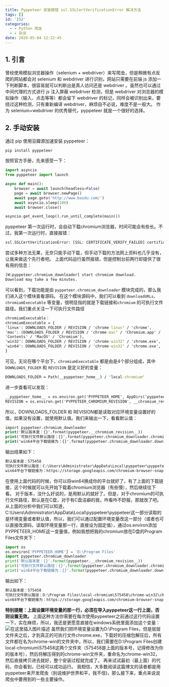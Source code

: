 ```yaml
---
title: Pyppeteer 安装报错 ssl.SSLCertVerificationError 解决方法
tags: []
id: '152'
categories:
  - - Python 爬虫
  - - 杂谈
date: 2020-05-04 12:22:45
---
```


## 1\. 引言

曾经使用模拟浏览器操作（selenium + webdriver）来写爬虫，但是稍微有点反爬的网站都会对 selenium 和 webdriver 进行识别，网站只需要在前端 js 添加一下判断脚本，很容易就可以判断出是真人访问还是 webdriver 。虽然也可以通过中间代理的方式进行 js 注入屏蔽 webdriver 检测，但是 webdriver 对浏览器的模拟操作（输入、点击等等）都会留下 webdriver 的标记，同样会被识别出来，要绕过这种检测，只有重新编译 webdriver，麻烦自不必说，难度不是一般大。 作为 selenium+webdriver 的优秀替代，pyppeteer 就是一个很好的选择。

## 2\. 手动安装

通过 pip 使用豆瓣源加速安装 pyppeteer：

```cmd
pip install pyppeteer
```

按照官方手册，先来感受一下：

```Python
import asyncio
from pyppeteer import launch

async def main():
    browser = await launch(headless=False)
    page = await browser.newPage()
    await page.goto('http://www.baidu.com/')
    await asyncio.sleep(100)
    await browser.close()

asyncio.get_event_loop().run_until_complete(main())
```

pyppeteer 第一次运行时，会自动下载chromium浏览器，时间可能会有些长。不过，我第一次运行时，直接报错：

```cmd
ssl.SSLCertVerificationError: [SSL: CERTIFICATE_VERIFY_FAILED] certificate verify failed: unable to get local issuer certificate (_ssl.c:1056)
```

尝试多种方法无果，无奈只能手动下载，但手动下载的方法网上资料也几乎没有，让我来做这个先行者吧。 上面代码运行虽然报错，但是控制台前两行却提供了很有用的信息：

```cmd
[W:pyppeteer.chromium_downloader] start chromium download.
Download may take a few minutes.
```

可以看到，下载功能是由 `pyppeteer.chromium_downloader` 模块完成的，那么我们进入这个模块查看源码。 在这个模块源码中，我们可以看到 `downloadURLs`、`chromiumExecutable` 等变量，很明显指的就是下载链接和`chromium` 的可执行文件路径。我们重点关注一下可执行文件路径

```cmd
chromiumExecutable：
chromiumExecutable = {
'linux': DOWNLOADS_FOLDER / REVISION / 'chrome-linux' / 'chrome',
'mac': (DOWNLOADS_FOLDER / REVISION / 'chrome-mac' / 'Chromium.app' /
'Contents' / 'MacOS' / 'Chromium'),
'win32': DOWNLOADS_FOLDER / REVISION / 'chrome-win32' / 'chrome.exe',
'win64': DOWNLOADS_FOLDER / REVISION / 'chrome-win32' / 'chrome.exe',
}
```

可见，无论在哪个平台下，`chromiumExecutable` 都是由是4个部分组成，其中 `DOWNLOADS_FOLDER` 和 `REVISION` 是定义好的变量：

```cmd
DOWNLOADS_FOLDER = Path(__pyppeteer_home__) / 'local-chromium'
```

进一步查看可以发现：

```cmd
__pyppeteer_home__ = os.environ.get('PYPPETEER_HOME', AppDirs('pyppeteer').user_data_dir)
REVISION = os.environ.get('PYPPETEER_CHROMIUM_REVISION', __chromium_revision__)
```

所以，DOWNLOADS\_FOLDER 和 REVISION都是读取对应环境变量设置好的值，如果没有设置，就使用默认值。我们来输出一下，看看默认值：

```cmd
import pyppeteer.chromium_downloader
print('默认版本是：{}'.format(pyppeteer.__chromium_revision__))
print('可执行文件默认路径：{}'.format(pyppeteer.chromium_downloader.chromiumExecutable.get('win64')))
print('win64平台下载链接为：{}'.format(pyppeteer.chromium_downloader.downloadURLs.get('win64')))
```

输出结果如下：

```cmd
默认版本是：575458
可执行文件默认路径：C:\Users\Administrator\AppData\Local\pyppeteer\pyppeteer\local-chromium\575458\chrome-win32\chrome.exe
win64平台下载链接为：https://storage.googleapis.com/chromium-browser-snapshots/Win_x64/575458/chrome-win32.zip
```

在使用上面代码的时候，你可以将win64换成你的平台就好了，有了上面的下载链接，这个时候就可以先开始下载着chromium浏览器（有些慢），然后继续往下看。 对于版本，没什么好说的，是用默认的就好了。但是，对于chromium的可执行文件路径，默认是在C盘，对于有C盘洁癖的我，咋看咋不舒服，那就改了吧。从上面的分析中我们可以知道，C:\\Users\\Administrator\\AppData\\Local\\pyppeteer\\pyppeteer这一部分读取的是环境变量或者默认值，所以，我们可以通过配置环境变量改这一部分（或者也可以直接改源码，读取环境变量那一行，直接设为固定值），通过os.environ添加PYPPETEER\_HOME这一变量值，例如我想把我的chromium放在D盘的Program Files文件夹下：

```python
import os
os.environ['PYPPETEER_HOME'] = 'D:\Program Files'
import pyppeteer.chromium_downloader
print('默认版本是：{}'.format(pyppeteer.__chromium_revision__))
print('可执行文件默认路径：{}'.format(pyppeteer.chromium_downloader.chromiumExecutable.get('win64')))
print('win64平台下载链接为：{}'.format(pyppeteer.chromium_downloader.downloadURLs.get('win64')))
```

输出如下：

```cmd
默认版本是：575458
可执行文件默认路径：D:\Program Files\local-chromium\575458\chrome-win32\chrome.exe
win64平台下载链接为：https://storage.googleapis.com/chromium-browser-snapshots/Win_x64/575458/chrome-win32.zip

```

**特别提醒：上面设置环境变量的那一行，必须在导入pyppeteer这一行上面，否则设置无效。** 上面这种方法你需要在每次使用pypeeteer之前通过这行代码设置一下，实在麻烦，所以，我还是更愿意直接在windows系统里面添加这个变量： ![在这里插入图片描述](https://images.gitbook.cn/79f8c2b0-8dbe-11ea-9144-a708da03c9c4) 虽然我们把环境变量设置为D:\\Program Files，但是层层文件夹之后，才到真正的可执行文件chrome.exe，下载好的压缩包解压后，所有文件都在名为chrome-win的文件夹中，所以，我们需要在D:\\Program Files创建local-chromium\\575458这两个文件夹（575458是上面的版本号，记得修改为你的版本号），然后将解压得到的chrome-win文件夹，重命名为chrome-win32，然后直接拷贝进去就好，整个安装过程就完成了。 再来试试最初（最上面）的代码，你会看到，已经可以成功运行。 我相信，大多数阅读这篇博文的读者都是用pyppeteer来开发爬虫（别说维护世界和平，我不信)，那么接下来，重点来说说爬虫中要用到的一些主要操作。